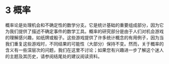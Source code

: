 # 3 概率

概率论是处理机会和不确定性的数学分支。它是统计基础的重要组成部分，因为它为我们提供了描述不确定事件的数学工具。概率的研究部分是由于人们对机会游戏的理解感兴趣，如纸牌或骰子。这些游戏提供了许多统计概念的有用例子，因为当我们重复这些游戏时，不同结果的可能性（大部分）保持不变。然而，关于概率的含义有一些深层次的问题，我们在这里不讨论；如果您有兴趣进一步了解这个迷人的主题及其历史，请参阅结尾处的建议阅读资料。